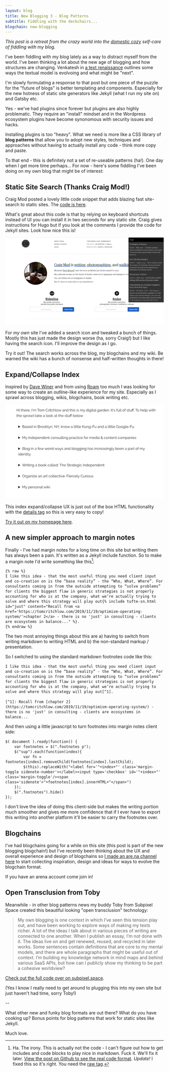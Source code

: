 ```yaml
---
layout: blog
title: New Blogging 3 - Blog Patterns
subtitle: Fiddling with the deckchairs...
blogchain: new-blogging
---
```


*This post is a retreat from the crazy world into the [domestic cozy](https://www.ribbonfarm.com/series/domestic-cozy/) self-care of fiddling with my blog.*

I've been fiddling with my blog lately as a way to distract myself from the world. I've been thinking a lot about the new age of blogging and how structures are changing. Venkatesh in [a text renaissance](https://www.ribbonfarm.com/2020/02/24/a-text-renaissance/) outlines some ways the textual model is evolvoing and what might be "next".

I'm slowly formulating a response to that post but one piece of the puzzle for the "future of blogs" is better templating and components. Especially for the new hotness of static site generators like Jekyll (what I run my site on) and Gatsby etc.

Yes - we've had plugins since forever but plugins are also highly problematic. They require an "install" mindset and in the Wordpress ecosystem plugins have become synonomous with security issues and hacks.

Installing plugins is too "heavy". What we need is more like a CSS library of **blog patterns** that allow you to adopt new styles, techniques and approaches without having to actually install any code - think more copy and paste.

To that end - this is definitely not a set of re-useable patterns (ha!). One day when I get more time perhaps... For now - here's some fiddling I've been doing on my own blog that might be of interest:

## Static Site Search (Thanks Craig Mod!)

Craig Mod posted a lovely little code snippet that adds blazing fast site-search to static sites. The [code is here](https://gist.github.com/cmod/5410eae147e4318164258742dd053993).

What's great about this code is that by relying on keyboard shortcuts instead of UI you can install it in two seconds for any static site. Craig gives instructions for Hugo but if you look at the comments I provide the code for Jekyll sites. Look how nice this is!

![](/images/craig-mod-search.png)

For *my own* site I've added a search icon and tweaked a bunch of things. Mostly this has just made the design worse (ha, sorry Craig!) but I like having the search icon. I'll improve the design as I go.

Try it out! The search works across the blog, my blogchains and my wiki. Be warned the wiki has a bunch of nonsense and half-written thoughts in there!

## Expand/Collapse Index

Inspired by [Dave Winer](http://scripting.com/) and from using [Roam](https://roamresearch.com/) too much I was looking for some way to create an outline-like experience for my site. Especially as I sprawl across blogging, wikis, blogchains, book writing etc.

![](/images/tomcritchlow-expand.png)

This index expand/collapse UX is just out of the box HTML functionality with the [details tag](https://www.w3schools.com/tags/tag_details.asp) so this is very easy to copy!

[Try it out on my homepage here](https://tomcritchlow.com/).

## A new simpler approach to margin notes

Finally - I've had margin notes for a long time on this site but writing them has always been a pain. It's written as a Jekyll include function. So to make a margin note I'd write something like this[^ack]:

```
{% raw %}
I like this idea - that the most useful thing you need client input and co-creation on is the “base reality” - the “Who, What, Where”. For consultants coming in from the outside attempting to “solve problems” for clients the biggest flaw in generic strategies is not properly accounting for who is at the company, what we’re actually trying to solve and where this strategy will play out{% include tufte-sn.html id="just" content="Recall from <a href='https://tomcritchlow.com/2019/11/19/optimism-operating-system/'>chapter 2</a> - there is no 'just' in consulting - clients are ecosystems in balance..." %}.
{% endraw %}
```

[^ack]: Ha. The irony. This is actually not the code - I can't figure out how to get includes and code blocks to play nice in markdown. Fuck it. We'll fix it later. [View the post on Github to see the real code format](https://github.com/tomcritchlow/tomcritchlow.github.io/blob/master/_posts/2020-03-16-new-blogging-3.md). *Update!* I fixed this so it's right. You need the [raw tag](https://stackoverflow.com/questions/24102498/escaping-double-curly-braces-inside-a-markdown-code-block-in-jekyll).

The two most annoying things about this are a) having to switch from writing markdown to writing HTML and b) the non-standard markup / presentation.

So I switched to using the standard markdown footnotes code like this:

    I like this idea - that the most useful thing you need client input and co-creation on is the “base reality” - the “Who, What, Where”. For consultants coming in from the outside attempting to “solve problems” for clients the biggest flaw in generic strategies is not properly accounting for who is at the company, what we’re actually trying to solve and where this strategy will play out[^1].
    
    [^1]: Recall from [chapter 2](https://tomcritchlow.com/2019/11/19/optimism-operating-system/) - there is no 'just' in consulting - clients are ecosystems in balance...

And then using a little javascript to turn footnotes into margin notes client side:

    $( document ).ready(function() {
        var footnotes = $(".footnotes p");
        $("sup").each(function(index){
            var fn = footnotes[index].removeChild(footnotes[index].lastChild);
            $(this).replaceWith("<label for='"+index+"' class='margin-toggle sidenote-number'></label><input type='checkbox' id='"+index+"' class='margin-toggle'/><span class='sidenote'>"+footnotes[index].innerHTML+"</span>")  
        });   
        $(".footnotes").hide()
    });    

I don't love the idea of doing this client-side but makes the writing portion much smoother and gives me more confidence that if I ever have to export this writing into another platform it'll be easier to carry the footnotes over.


## Blogchains

I've had blogchains going for a while on this site (this post is part of the new blogging blogchain!) but I've recently been thinking about the UX and overall experience and design of blogchains so [I made an are.na channel here](https://www.are.na/tom-critchlow/blogchains) to start collecting inspiration, design and ideas for ways to evolve the blogchain format.

If you have an arena account come join in!

## Open Transclusion from Toby

Meanwhile - in other blog patterns news my buddy Toby from Subpixel Space created this beautiful looking "open transclusion" technology:

>My own blogging is one context in which I’ve seen this tension play out, and have been working to explore ways of making my texts richer. A lot of the ideas I talk about in various pieces of writing are connected to one another. When I publish an essay, I’m not done with it. The ideas live on and get renewed, reused, and recycled in later works. Some sentences contain definitions that are core to my mental models, and there are whole paragraphs that might be useful out of context. I’m building my knowledge network in mind maps and behind various SaaS APIs, but how can I publicly show my thinking to be part a cohesive worldview?

[Check out the full code over on subpixel.space](https://subpixel.space/entries/open-transclude/).

(Yes I know I really need to get around to plugging this into my own site but just haven't had time, sorry Toby!)

--

What other new and funky blog formats are out there? What do you have cooking up? Bonus points for blog patterns that work for static sites like Jekyll.

Much love.